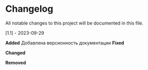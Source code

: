 # Changelog

All notable changes to this project will be documented in this file.

[1.1] - 2023-09-29

**Added**
Добавлена версионность документации
**Fixed**

**Changed**

**Removed**